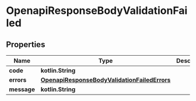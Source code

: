 
# OpenapiResponseBodyValidationFailed

## Properties
Name | Type | Description | Notes
------------ | ------------- | ------------- | -------------
**code** | **kotlin.String** |  |  [optional]
**errors** | [**OpenapiResponseBodyValidationFailedErrors**](OpenapiResponseBodyValidationFailedErrors.md) |  |  [optional]
**message** | **kotlin.String** |  |  [optional]



